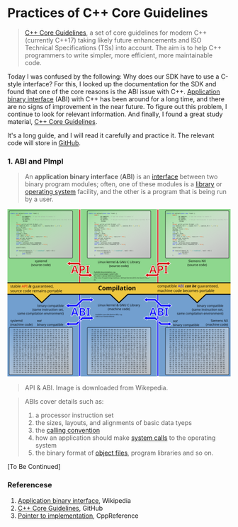 # Practices of C++ Core Guidelines

> [C++ Core Guidelines](http://isocpp.github.io/CppCoreGuidelines/CppCoreGuidelines), a set of core guidelines for modern C++ (currently C++17) taking likely future enhancements and ISO Technical Specifications (TSs) into account. The aim is to help C++ programmers to write simpler, more efficient, more maintainable code.

Today I was confused by the following: Why does our SDK have to use a C-style interface? For this, I looked up the documentation for the SDK and found that one of the core reasons is the ABI issue with C++. [Application binary interface](https://en.wikipedia.org/wiki/Application_binary_interface) (ABI) with C++ has been around for a long time, and there are no signs of improvement in the near future. To figure out this problem, I continue to look for relevant information. And finally, I found a great study material, [C++ Core Guidelines](http://isocpp.github.io/CppCoreGuidelines/CppCoreGuidelines).

It's a long guide, and I will read it carefully and practice it. The relevant code will store in [GitHub](https://github.com/FebruaryBreeze/cpp-core-guideline-practices).

### 1. ABI and PImpl

> An **application binary interface** (**ABI**) is an [interface](https://en.wikipedia.org/wiki/Interface_(computing)) between two binary program modules; often, one of these modules is a [library](https://en.wikipedia.org/wiki/Library_(computing)) or [operating system](https://en.wikipedia.org/wiki/Operating_system) facility, and the other is a program that is being run by a user.

![Download from Wikipedia](../images/5ec19443823c45790bb4d1524a75bcd1.svg)

> API & ABI. Image is downloaded from Wikepedia.

>  ABIs cover details such as:
>
> 1. a processor instruction set
> 2. the sizes, layouts, and alignments of basic data tyeps
> 3. the [calling convention](https://en.wikipedia.org/wiki/Calling_convention)
> 4. how an application should make [system calls](https://en.wikipedia.org/wiki/System_call) to the operating system
> 5. the binary format of [object files](https://en.wikipedia.org/wiki/Object_file), program libraries and so on.

[To Be Continued]

### Referencese

1. [Application binary interface](https://en.wikipedia.org/wiki/Application_binary_interface), Wikipedia
2. [C++ Core Guidelines](http://isocpp.github.io/CppCoreGuidelines/CppCoreGuidelines), GitHub
3. [Pointer to implementation](https://en.cppreference.com/w/cpp/language/pimpl), CppReference

